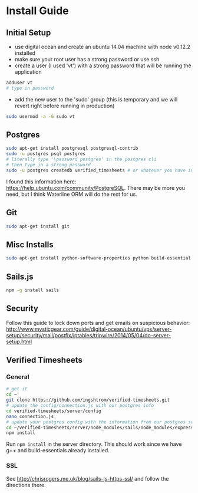 # Install Guide

## Initial Setup
- use digital ocean and create an ubuntu 14.04 machine with node v0.12.2 installed
- make sure your root user has a strong password or use ssh
- create a user (I used 'vt') with a strong password that will be running the application
``` bash
adduser vt
# type in password
```
- add the new user to the 'sudo' group (this is temporary and we will revert right before running in production)
``` bash
sudo usermod -a -G sudo vt
```

## Postgres
``` bash
sudo apt-get install postgresql postgresql-contrib
sudo -u postgres psql postgres
# literally type '\password postgres' in the postgres cli
# then type in a strong password
sudo -u postgres createdb verified_timesheets # or whatever you have in your config/connection.js for a db name
```
I found this information here: https://help.ubuntu.com/community/PostgreSQL. There may be more you need, but I think Waterline ORM will do the rest for us.

## Git
``` bash
sudo apt-get install git
```

## Misc Installs
``` bash
sudo apt-get install python-software-properties python build-essential g++
```

## Sails.js
``` bash
npm -g install sails
```

## Security
Follow this guide to lock down ports and get emails on suspicious behavior: http://www.mysticgear.com/guide/digital-ocean/ubuntu/vps/server-setup/security/mail/postfix/iptables/tripwire/2014/05/04/do-server-setup.html

## Verified Timesheets
### General
``` bash
# get it
cd ~
git clone https://github.com/ingshtrom/verified-timesheets.git
# update the config/connection.js with our postgres info
cd verified-timesheets/server/config
nano connection.js
# update your postgres config with the information from our postgres setup
cd ~/verified-timesheets/server/node_modules/sails/node_modules/express/node_modules/connect
npm install
```

Run `npm install` in the server directory. This should work since we have g++ and build-essentials already installed.


### SSL
See http://chrisrogers.me.uk/blog/sails-js-https-ssl/ and follow the directions there.